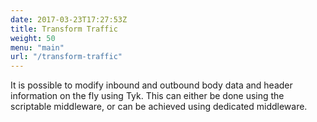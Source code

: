 ```yaml
---
date: 2017-03-23T17:27:53Z
title: Transform Traffic
weight: 50
menu: "main"
url: "/transform-traffic"
---
```


It is possible to modify inbound and outbound body data and header information on the fly using Tyk. This can either be done using the scriptable middleware, or can be achieved using dedicated middleware.